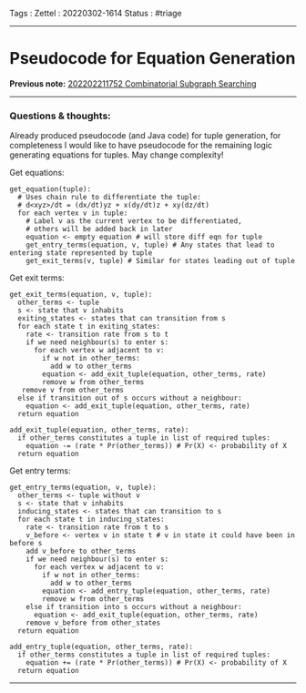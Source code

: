 Tags :
Zettel :  20220302-1614
Status : #triage 

-----

# Pseudocode for Equation Generation

**Previous note:** [202202211752 Combinatorial Subgraph Searching](202202211752%20Combinatorial%20Subgraph%20Searching.md)

-----

### Questions & thoughts:

Already produced pseudocode (and Java code) for tuple generation, for completeness I would like to have pseudocode for the remaining logic generating equations for tuples. May change complexity!

Get equations:
```
get_equation(tuple):
  # Uses chain rule to differentiate the tuple:
  # d<xyz>/dt = (dx/dt)yz + x(dy/dt)z + xy(dz/dt)
  for each vertex v in tuple:
    # Label v as the current vertex to be differentiated,
	# others will be added back in later
	equation <- empty equation # will store diff eqn for tuple
	get_entry_terms(equation, v, tuple) # Any states that lead to entering state represented by tuple
	get_exit_terms(v, tuple) # Similar for states leading out of tuple

```

Get exit terms:
```
get_exit_terms(equation, v, tuple):
  other_terms <- tuple 
  s <- state that v inhabits
  exiting_states <- states that can transition from s
  for each state t in exiting_states:
  	rate <- transition rate from s to t
	if we need neighbour(s) to enter s:
	  for each vertex w adjacent to v:
	    if w not in other_terms:
		  add w to other_terms
		equation <- add_exit_tuple(equation, other_terms, rate)
		remove w from other_terms
   remove v from other_terms
  else if transition out of s occurs without a neighbour:
    equation <- add_exit_tuple(equation, other_terms, rate)
  return equation

add_exit_tuple(equation, other_terms, rate):
  if other_terms constitutes a tuple in list of required tuples:
    equation -= (rate * Pr(other_terms)) # Pr(X) <- probability of X
  return equation
```

Get entry terms:
```
get_entry_terms(equation, v, tuple):
  other_terms <- tuple without v
  s <- state that v inhabits
  inducing_states <- states that can transition to s
  for each state t in inducing_states:
    rate <- transition rate from t to s
    v_before <- vertex v in state t # v in state it could have been in before s
	add v_before to other_terms
	if we need neighbour(s) to enter s:
	  for each vertex w adjacent to v:
	    if w not in other_terms:
		  add w to other_terms
	    equation <- add_entry_tuple(equation, other_terms, rate)
		remove w from other_terms
    else if transition into s occurs without a neighbour:
      equation <- add_exit_tuple(equation, other_terms, rate)
	remove v_before from other_states
  return equation
  
add_entry_tuple(equation, other_terms, rate):
  if other_terms constitutes a tuple in list of required tuples:
    equation += (rate * Pr(other_terms)) # Pr(X) <- probability of X
  return equation
```

-----

